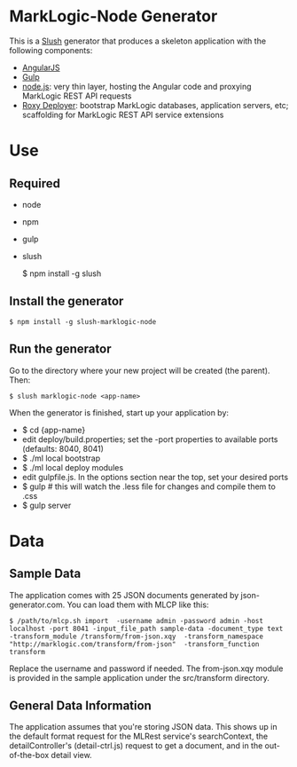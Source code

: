 # MarkLogic-Node Generator

This is a [Slush](https://github.com/klei/slush) generator that produces a skeleton application with the following components:

- [AngularJS](https://angularjs.org/)
- [Gulp](http://gulpjs.com/)
- [node.js](http://nodejs.org/): very thin layer, hosting the Angular code and proxying MarkLogic REST API requests
- [Roxy Deployer](https://github.com/marklogic/roxy): bootstrap MarkLogic databases, application servers, etc; scaffolding for MarkLogic REST API service extensions

# Use

## Required

- node
- npm
- gulp
- slush

    $ npm install -g slush

## Install the generator

    $ npm install -g slush-marklogic-node

## Run the generator

Go to the directory where your new project will be created (the parent). Then:

    $ slush marklogic-node <app-name>

When the generator is finished, start up your application by:

- $ cd {app-name}
- edit deploy/build.properties; set the -port properties to available ports (defaults: 8040, 8041)
- $ ./ml local bootstrap
- $ ./ml local deploy modules
- edit gulpfile.js. In the options section near the top, set your desired ports
- $ gulp # this will watch the .less file for changes and compile them to .css
- $ gulp server

# Data
## Sample Data
The application comes with 25 JSON documents generated by json-generator.com. You can load them with MLCP like this:

    $ /path/to/mlcp.sh import  -username admin -password admin -host localhost -port 8041 -input_file_path sample-data -document_type text -transform_module /transform/from-json.xqy  -transform_namespace "http://marklogic.com/transform/from-json"  -transform_function transform

Replace the username and password if needed. The from-json.xqy module is provided in the sample application under the src/transform directory.

## General Data Information
The application assumes that you're storing JSON data. This shows up in the default format request for the MLRest service's searchContext, the detailController's (detail-ctrl.js) request to get a document, and in the out-of-the-box detail view.
